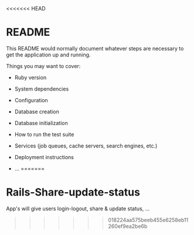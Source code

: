 <<<<<<< HEAD
# README

This README would normally document whatever steps are necessary to get the
application up and running.

Things you may want to cover:

* Ruby version

* System dependencies

* Configuration

* Database creation

* Database initialization

* How to run the test suite

* Services (job queues, cache servers, search engines, etc.)

* Deployment instructions

* ...
=======
# Rails-Share-update-status
App's will give users login-logout, share &amp; update status, ...
>>>>>>> 018224aa575beeb455e6258eb11260ef9ea2be6b

